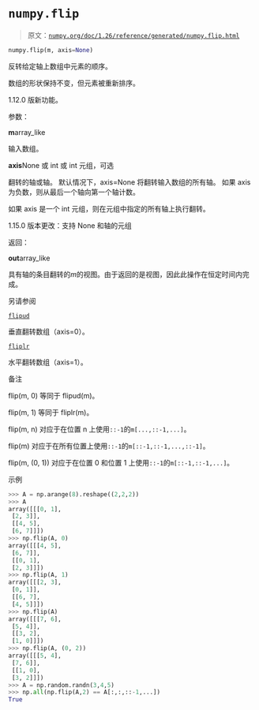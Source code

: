 # `numpy.flip`

> 原文：[`numpy.org/doc/1.26/reference/generated/numpy.flip.html`](https://numpy.org/doc/1.26/reference/generated/numpy.flip.html)

```py
numpy.flip(m, axis=None)
```

反转给定轴上数组中元素的顺序。

数组的形状保持不变，但元素被重新排序。

1.12.0 版新功能。

参数：

**m**array_like

输入数组。

**axis**None 或 int 或 int 元组，可选

翻转的轴或轴。 默认情况下，axis=None 将翻转输入数组的所有轴。 如果 axis 为负数，则从最后一个轴向第一个轴计数。

如果 axis 是一个 int 元组，则在元组中指定的所有轴上执行翻转。

1.15.0 版本更改：支持 None 和轴的元组

返回：

**out**array_like

具有轴的条目翻转的*m*的视图。由于返回的是视图，因此此操作在恒定时间内完成。

另请参阅

[`flipud`](https://numpy.org/doc/1.26/reference/generated/numpy.flipud.html#numpy.flipud "numpy.flipud")

垂直翻转数组（axis=0）。

[`fliplr`](https://numpy.org/doc/1.26/reference/generated/numpy.fliplr.html#numpy.fliplr "numpy.fliplr")

水平翻转数组（axis=1）。

备注

flip(m, 0) 等同于 flipud(m)。

flip(m, 1) 等同于 fliplr(m)。

flip(m, n) 对应于在位置 n 上使用`::-1`的`m[...,::-1,...]`。

flip(m) 对应于在所有位置上使用`::-1`的`m[::-1,::-1,...,::-1]`。

flip(m, (0, 1)) 对应于在位置 0 和位置 1 上使用`::-1`的`m[::-1,::-1,...]`。

示例

```py
>>> A = np.arange(8).reshape((2,2,2))
>>> A
array([[[0, 1],
 [2, 3]],
 [[4, 5],
 [6, 7]]])
>>> np.flip(A, 0)
array([[[4, 5],
 [6, 7]],
 [[0, 1],
 [2, 3]]])
>>> np.flip(A, 1)
array([[[2, 3],
 [0, 1]],
 [[6, 7],
 [4, 5]]])
>>> np.flip(A)
array([[[7, 6],
 [5, 4]],
 [[3, 2],
 [1, 0]]])
>>> np.flip(A, (0, 2))
array([[[5, 4],
 [7, 6]],
 [[1, 0],
 [3, 2]]])
>>> A = np.random.randn(3,4,5)
>>> np.all(np.flip(A,2) == A[:,:,::-1,...])
True 
```
